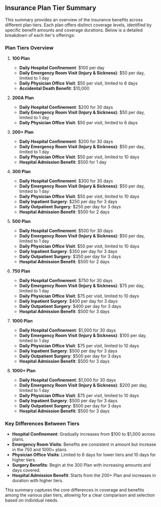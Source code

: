 ## Insurance Plan Tier Summary

This summary provides an overview of the insurance benefits across different plan tiers. Each plan offers distinct coverage levels, identified by specific benefit amounts and coverage durations. Below is a detailed breakdown of each tier's offerings:

### Plan Tiers Overview

1. **100 Plan**
   - **Daily Hospital Confinement**: $100 per day
   - **Daily Emergency Room Visit (Injury & Sickness)**: $50 per day, limited to 1 day
   - **Daily Physician Office Visit**: $50 per visit, limited to 6 days
   - **Accidental Death Benefit**: $10,000

2. **200A Plan**
   - **Daily Hospital Confinement**: $200 for 30 days
   - **Daily Emergency Room Visit (Injury & Sickness)**: $50 per day, limited to 1 day
   - **Daily Physician Office Visit**: $50 per visit, limited to 6 days

3. **200+ Plan**
   - **Daily Hospital Confinement**: $200 for 30 days
   - **Daily Emergency Room Visit (Injury & Sickness)**: $50 per day, limited to 1 day
   - **Daily Physician Office Visit**: $50 per visit, limited to 10 days
   - **Hospital Admission Benefit**: $500 for 1 day

4. **300 Plan**
   - **Daily Hospital Confinement**: $300 for 30 days
   - **Daily Emergency Room Visit (Injury & Sickness)**: $50 per day, limited to 1 day
   - **Daily Physician Office Visit**: $50 per visit, limited to 10 days
   - **Daily Inpatient Surgery**: $250 per day for 3 days
   - **Daily Outpatient Surgery**: $250 per day for 3 days
   - **Hospital Admission Benefit**: $500 for 2 days

5. **500 Plan**
   - **Daily Hospital Confinement**: $500 for 30 days
   - **Daily Emergency Room Visit (Injury & Sickness)**: $50 per day, limited to 1 day
   - **Daily Physician Office Visit**: $50 per visit, limited to 10 days
   - **Daily Inpatient Surgery**: $350 per day for 3 days
   - **Daily Outpatient Surgery**: $350 per day for 3 days
   - **Hospital Admission Benefit**: $500 for 2 days

6. **750 Plan**
   - **Daily Hospital Confinement**: $750 for 30 days
   - **Daily Emergency Room Visit (Injury & Sickness)**: $75 per day, limited to 1 day
   - **Daily Physician Office Visit**: $75 per visit, limited to 10 days
   - **Daily Inpatient Surgery**: $400 per day for 3 days
   - **Daily Outpatient Surgery**: $400 per day for 3 days
   - **Hospital Admission Benefit**: $500 for 3 days

7. **1000 Plan**
   - **Daily Hospital Confinement**: $1,000 for 30 days
   - **Daily Emergency Room Visit (Injury & Sickness)**: $100 per day, limited to 1 day
   - **Daily Physician Office Visit**: $75 per visit, limited to 10 days
   - **Daily Inpatient Surgery**: $500 per day for 3 days
   - **Daily Outpatient Surgery**: $500 per day for 3 days
   - **Hospital Admission Benefit**: $500 for 3 days

8. **1000+ Plan**
   - **Daily Hospital Confinement**: $1,000 for 30 days
   - **Daily Emergency Room Visit (Injury & Sickness)**: $200 per day, limited to 1 day
   - **Daily Physician Office Visit**: $75 per visit, limited to 10 days
   - **Daily Inpatient Surgery**: $500 per day for 3 days
   - **Daily Outpatient Surgery**: $500 per day for 3 days
   - **Hospital Admission Benefit**: $500 for 3 days

### Key Differences Between Tiers
- **Hospital Confinement**: Gradually increases from $100 to $1,000 across plans.
- **Emergency Room Visits**: Benefits are consistent in amount but increase in the 750 and 1000+ plans.
- **Physician Office Visits**: Limited to 6 days for lower tiers and 10 days for higher tiers.
- **Surgery Benefits**: Begin at the 300 Plan with increasing amounts and days covered.
- **Hospital Admission Benefit**: Starts from the 200+ Plan and increases in duration with higher tiers.

This summary captures the core differences in coverage and benefits among the various plan tiers, allowing for a clear comparison and selection based on individual needs.
